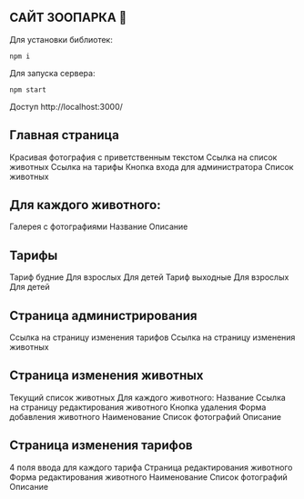 ## САЙТ ЗООПАРКА 🐯

Для установки библиотек:

```
npm i
```

Для запуска сервера:

```
npm start
```

Доступ http://localhost:3000/ 

## Главная страница
Красивая фотография с приветственным текстом
Ссылка на список животных
Ссылка на тарифы
Кнопка входа для администратора
Список животных

## Для каждого животного:
Галерея с фотографиями
Название
Описание

## Тарифы
Тариф будние
Для взрослых
Для детей
Тариф выходные
Для взрослых
Для детей
 
## Страница администрирования
Ссылка на страницу изменения тарифов
Ссылка на страницу изменения животных
 
## Страница изменения животных
Текущий список животных
Для каждого животного:
Название
Ссылка на страницу редактирования животного
Кнопка удаления
Форма добавления животного
Наименование
Список фотографий
Описание
 
## Страница изменения тарифов
4 поля ввода для каждого тарифа
Страница редактирования животного
Форма редактирования животного
Наименование
Список фотографий
Описание
